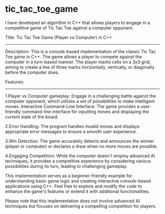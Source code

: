 # tic_tac_toe_game
I have developed an algorithm in C++ that allows players to engage in a competitive game of Tic Tac Toe against a computer opponent. 

Title: Tic Tac Toe Game (Player vs Computer) in C++
____________________________________________________

Description: This is a console-based implementation of the classic Tic Tac Toe game in C++. The game allows a player to compete against the computer in a turn-based manner. The player marks cells on a 3x3 grid, aiming to create a line of three marks horizontally, vertically, or diagonally before the computer does.

Features:
__________
1.Player vs Computer gameplay: Engage in a challenging battle against the computer opponent, which utilizes a set of possibilities to make intelligent moves.
Interactive Command-Line Interface: The game provides a user-friendly command-line interface for inputting moves and displaying the current state of the board.

2.Error Handling: The program handles invalid moves and displays appropriate error messages to ensure a smooth user experience.

3.Win Detection: The game accurately detects and announces the winner (player or computer) or declares a draw when no more moves are possible.

4.Engaging Competition: While the computer doesn't employ advanced AI techniques, it provides a competitive experience by considering various possibilities during its turn, leading to challenging gameplay.

This implementation serves as a beginner-friendly example for understanding basic game logic and creating interactive console-based applications using C++. Feel free to explore and modify the code to enhance the game's features or extend it with additional functionalities.

Please note that this implementation does not involve advanced AI techniques but focuses on delivering a compelling competition for players.

